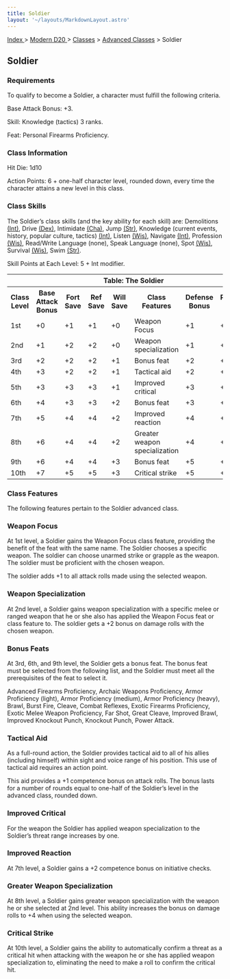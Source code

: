 ```yaml
---
title: Soldier
layout: '~/layouts/MarkdownLayout.astro'
---
```


[ Index ](/) > [ Modern D20 ](/modern.d20.srd) > [Classes](/modern.d20.srd/classes) > [Advanced Classes](/modern.d20.srd/classes/advanced) > Soldier

## Soldier

### Requirements

To qualify to become a Soldier, a character must fulfill the following
criteria.

Base Attack Bonus: +3.

Skill: Knowledge (tactics) 3 ranks.

Feat: Personal Firearms Proficiency.

### Class Information

Hit Die: 1d10

Action Points: 6 + one-half character level, rounded down, every time the
character attains a new level in this class.

### Class Skills

The Soldier’s class skills (and the key ability for each skill) are:
Demolitions [(Int)](/modern.d20.srd/basics/ability.scores), Drive
[(Dex)](/modern.d20.srd/basics/ability.scores), Intimidate
[(Cha)](/modern.d20.srd/basics/ability.scores), Jump
[(Str)](/modern.d20.srd/basics/ability.scores), Knowledge (current events,
history, popular culture, tactics)
[(Int)](/modern.d20.srd/basics/ability.scores), Listen
[(Wis)](/modern.d20.srd/basics/ability.scores), Navigate
[(Int)](/modern.d20.srd/basics/ability.scores), Profession
[(Wis)](/modern.d20.srd/basics/ability.scores), Read/Write Language (none),
Speak Language (none), Spot [(Wis)](/modern.d20.srd/basics/ability.scores),
Survival [(Wis)](/modern.d20.srd/basics/ability.scores), Swim
[(Str)](/modern.d20.srd/basics/ability.scores).

Skill Points at Each Level: 5 + Int modifier.


<table> <tr><th colspan="8">Table: The Soldier</th> </tr> <tr> <th>Class Level</th><th>Base Attack Bonus</th><th>Fort Save</th><th>Ref Save</th><th>Will Save</th><th>Class Features</th><th>Defense Bonus</th><th>Reputation Bonus</th> </tr><tr><td>1st</td><td>+0</td><td>+1</td><td>+1</td><td>+0</td><td>Weapon Focus</td><td>+1</td><td>+0</td></tr> <tr class="shaded"><td>2nd</td><td>+1</td><td>+2</td><td>+2</td><td>+0</td><td>Weapon specialization</td><td>+1</td><td>+0</td></tr> <tr><td>3rd</td><td>+2</td><td>+2</td><td>+2</td><td>+1</td><td>Bonus feat</td><td>+2</td><td>+0</td></tr> <tr class="shaded"><td>4th</td><td>+3</td><td>+2</td><td>+2</td><td>+1</td><td>Tactical aid</td><td>+2</td><td>+0</td></tr> <tr><td>5th</td><td>+3</td><td>+3</td><td>+3</td><td>+1</td><td>Improved critical</td><td>+3</td><td>+1</td></tr> <tr class="shaded"><td>6th</td><td>+4</td><td>+3</td><td>+3</td><td>+2</td><td>Bonus feat</td><td>+3</td><td>+1</td></tr> <tr><td>7th</td><td>+5</td><td>+4</td><td>+4</td><td>+2</td><td>Improved reaction</td><td>+4</td><td>+1</td></tr> <tr class="shaded"><td>8th</td><td>+6</td><td>+4</td><td>+4</td><td>+2</td><td>Greater weapon specialization</td><td>+4</td><td>+1</td></tr> <tr><td>9th</td><td>+6</td><td>+4</td><td>+4</td><td>+3</td><td>Bonus feat</td><td>+5</td><td>+2</td></tr> <tr class="shaded"><td>10th</td><td>+7</td><td>+5</td><td>+5</td><td>+3</td><td>Critical strike</td><td>+5</td><td>+2</td></tr> </table>


### Class Features

The following features pertain to the Soldier advanced class.

### Weapon Focus

At 1st level, a Soldier gains the Weapon Focus class feature, providing the
benefit of the feat with the same name. The Soldier chooses a specific weapon.
The soldier can choose unarmed strike or grapple as the weapon. The soldier
must be proficient with the chosen weapon.

The soldier adds +1 to all attack rolls made using the selected weapon.

### Weapon Specialization

At 2nd level, a Soldier gains weapon specialization with a specific melee or
ranged weapon that he or she also has applied the Weapon Focus feat or class
feature to. The soldier gets a +2 bonus on damage rolls with the chosen
weapon.

### Bonus Feats

At 3rd, 6th, and 9th level, the Soldier gets a bonus feat. The bonus feat must
be selected from the following list, and the Soldier must meet all the
prerequisites of the feat to select it.

Advanced Firearms Proficiency, Archaic Weapons Proficiency, Armor Proficiency
(light), Armor Proficiency (medium), Armor Proficiency (heavy), Brawl, Burst
Fire, Cleave, Combat Reflexes, Exotic Firearms Proficiency, Exotic Melee
Weapon Proficiency, Far Shot, Great Cleave, Im­proved Brawl, Improved Knockout
Punch, Knockout Punch, Power Attack.

### Tactical Aid

As a full-round action, the Soldier provides tactical aid to all of his allies
(including himself) within sight and voice range of his position. This use of
tactical aid requires an action point.

This aid provides a +1 competence bonus on attack rolls. The bonus lasts for a
number of rounds equal to one-half of the Soldier’s level in the advanced
class, rounded down.

### Improved Critical

For the weapon the Soldier has applied weapon specialization to the Soldier’s
threat range increases by one.

### Improved Reaction

At 7th level, a Soldier gains a +2 competence bonus on initiative checks.

### Greater Weapon Specialization

At 8th level, a Soldier gains greater weapon specialization with the weapon he
or she selected at 2nd level. This ability increases the bonus on damage rolls
to +4 when using the selected weapon.

### Critical Strike

At 10th level, a Soldier gains the ability to automatically confirm a threat
as a critical hit when attacking with the weapon he or she has applied weapon
specialization to, eliminating the need to make a roll to confirm the critical
hit.

